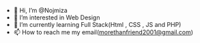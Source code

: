 - 👋 Hi, I’m @Nojmiza
- 👀 I’m interested in Web Design
- 🌱 I’m currently learning Full Stack(Html , CSS , JS and PHP)
- 📫 How to reach me my email(morethanfriend2001@gmail.com)
